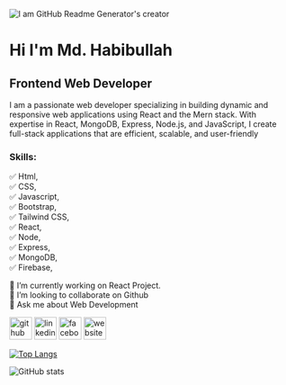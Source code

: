 ![I am GitHub Readme Generator's creator](https://media.licdn.com/dms/image/v2/D4E16AQHF-xZLZmiS0Q/profile-displaybackgroundimage-shrink_350_1400/profile-displaybackgroundimage-shrink_350_1400/0/1724841999893?e=1730332800&v=beta&t=9FdjY0xtPozawrOodzIQS9BQyeRC0DZm-ZZ1jjjEoHQ)

# Hi I'm Md. Habibullah
## Frontend Web Developer

I am a passionate web developer specializing in building dynamic and responsive web applications using React and the Mern stack. With expertise in React, MongoDB, Express, Node.js, and JavaScript, I create full-stack applications that are efficient, scalable, and user-friendly

### Skills: <br>
✅ Html,  <br>
✅ CSS,  <br>
✅ Javascript,  <br>
✅ Bootstrap,  <br>
✅ Tailwind CSS,  <br>
✅ React,  <br>
✅ Node,  <br>
✅ Express,  <br>
✅ MongoDB,  <br>
✅ Firebase,  <br>

🔭 I’m currently working on React Project. <br>
👯 I’m looking to collaborate on Github <br>
💬 Ask me about Web Development <br>


[<img src='https://cdn.jsdelivr.net/npm/simple-icons@3.0.1/icons/github.svg' alt='github' height='40'>](https://github.com/https://github.com/HabiburRahman02)  [<img src='https://cdn.jsdelivr.net/npm/simple-icons@3.0.1/icons/linkedin.svg' alt='linkedin' height='40'>](https://www.linkedin.com/in/https://www.linkedin.com/in/habiburrahmandev/)  [<img src='https://cdn.jsdelivr.net/npm/simple-icons@3.0.1/icons/facebook.svg' alt='facebook' height='40'>](https://www.facebook.com/https://www.facebook.com/habiburrahman.habib.56027281)  [<img src='https://cdn.jsdelivr.net/npm/simple-icons@3.0.1/icons/icloud.svg' alt='website' height='40'>](https://portfoliohabib.netlify.app)  

[![Top Langs](https://github-readme-stats.vercel.app/api/top-langs/?username=HabiburRahman02)](https://github.com/HabiburRahman02)

![GitHub stats](https://github-readme-stats.vercel.app/api?username=HabiburRahman02&show_icons=true)


